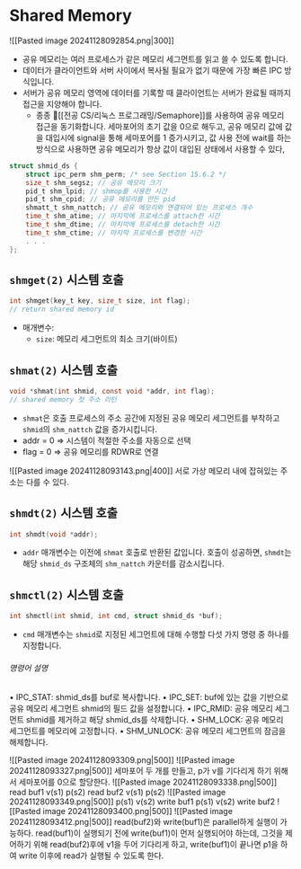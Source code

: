 # Shared Memory
![[Pasted image 20241128092854.png|300]]
- 공유 메모리는 여러 프로세스가 같은 메모리 세그먼트를 읽고 쓸 수 있도록 합니다.
- 데이터가 클라이언트와 서버 사이에서 복사될 필요가 없기 때문에 가장 빠른 IPC 방식입니다.
- 서버가 공유 메모리 영역에 데이터를 기록할 때 클라이언트는 서버가 완료될 때까지 접근을 지양해야 합니다.
  - 종종 [[전공 CS/리눅스 프로그래밍/Semaphore]]를 사용하여 공유 메모리 접근을 동기화합니다.
세마포어의 초기 값을 0으로 해두고, 공유 메모리 값에 값을 대입시에 signal을 통해 세마포어를 1 증가시키고, 값 사용 전에 wait를 하는 방식으로 사용하면 공유 메모리가 항상 값이 대입된 상태에서 사용할 수 있다,
```c
struct shmid_ds {
	struct ipc_perm shm_perm; /* see Section 15.6.2 */
	size_t shm_segsz; // 공유 메모리 크기
	pid_t shm_lpid; // shmop를 사용한 시간
	pid_t shm_cpid; // 공유 메모리를 만든 pid
	shmatt_t shm_nattch; // 공유 메모리와 연결되어 있는 프로세스 개수
	time_t shm_atime; // 마지막에 프로세스를 attach한 시간
	time_t shm_dtime; // 마지막에 프로세스를 detach한 시간
	time_t shm_ctime; // 마지막 프로세스를 변경한 시간 
	. . .
};
```
## `shmget(2)` 시스템 호출
```c
int shmget(key_t key, size_t size, int flag);
// return shared memory id
```
- 매개변수:
  - `size`: 메모리 세그먼트의 최소 크기(바이트)
## `shmat(2)` 시스템 호출
```c
void *shmat(int shmid, const void *addr, int flag);
// shared memory 첫 주소 리턴
```
- `shmat`은 호출 프로세스의 주소 공간에 지정된 공유 메모리 세그먼트를 부착하고 `shmid`의 `shm_nattch` 값을 증가시킵니다.
- addr = 0 => 시스템이 적절한 주소를 자동으로 선택
- flag = 0 => 공유 메모리를 RDWR로 연결

![[Pasted image 20241128093143.png|400]]
서로 가상 메모리 내에 잡혀있는 주소는 다를 수 있다.
## `shmdt(2)` 시스템 호출
```c
int shmdt(void *addr);
```
- `addr` 매개변수는 이전에 `shmat` 호출로 반환된 값입니다. 호출이 성공하면, `shmdt`는 해당 `shmid_ds` 구조체의 `shm_nattch` 카운터를 감소시킵니다.

## `shmctl(2)` 시스템 호출
```c
int shmctl(int shmid, int cmd, struct shmid_ds *buf);
```
- `cmd` 매개변수는 `shmid`로 지정된 세그먼트에 대해 수행할 다섯 가지 명령 중 하나를 지정합니다.
###### 명령어 설명
• IPC_STAT: shmid_ds를 buf로 복사합니다.
• IPC_SET: buf에 있는 값을 기반으로 공유 메모리 세그먼트 shmid의 필드 값을 설정합니다.
• IPC_RMID: 공유 메모리 세그먼트 shmid를 제거하고 해당 shmid_ds를 삭제합니다.
• SHM_LOCK: 공유 메모리 세그먼트를 메모리에 고정합니다.
• SHM_UNLOCK: 공유 메모리 세그먼트의 잠금을 해제합니다.

![[Pasted image 20241128093309.png|500]]
![[Pasted image 20241128093327.png|500]]
세마포어 두 개를 만들고, p가 v를 기다리게 하기 위해서 세마포어를 0으로 할당한다.
![[Pasted image 20241128093338.png|500]]
read buf1
v(s1)
p(s2)
read buf2
v(s1)
p(s2)
![[Pasted image 20241128093349.png|500]]
p(s1)
v(s2)
write buf1
p(s1)
v(s2)
write buf2
![[Pasted image 20241128093400.png|500]]
![[Pasted image 20241128093412.png|500]]
read(buf2)와 write(buf1)은 parallel하게 실행이 가능하다.
read(buf1)이 실행되기 전에 write(buf1)이 먼저 실행되어야 하는데, 그것을 제어하기 위해 read(buf2)후에 v1을 두어 기다리게 하고, write(buf1)이 끝나면 p1을 하여 write 이후에 read가 실행될 수 있도록 한다.